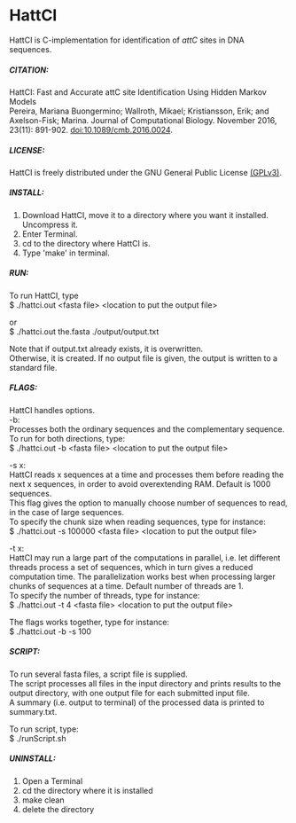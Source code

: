 HattCI
====
HattCI is C-implementation for identification of *attC* sites in DNA sequences.

##### CITATION: #####
HattCI: Fast and Accurate attC site Identification Using Hidden Markov Models <br>
Pereira, Mariana Buongermino; Wallroth, Mikael; Kristiansson, Erik; and Axelson-Fisk; Marina. Journal of Computational Biology. November 2016, 23(11): 891-902. [doi:10.1089/cmb.2016.0024](http://online.liebertpub.com/doi/abs/10.1089/cmb.2016.0024).

##### LICENSE: #####
HattCI is freely distributed under the GNU General Public License [(GPLv3)](https://opensource.org/licenses/GPL-3.0 "GNU General Public License version 3").

##### INSTALL: #####
1. Download HattCI, move it to a directory where you want it installed. Uncompress it.
2. Enter Terminal.
3. cd to the directory where HattCI is.
4. Type 'make' in terminal.

##### RUN: #####
To run HattCI, type<br>
$ ./hattci.out \<fasta file> \<location to put the output file>

or <br>
$ ./hattci.out the.fasta ./output/output.txt

Note that if output.txt already exists, it is overwritten.<br>
Otherwise, it is created. If no output file is given, the output is written to
a standard file.

##### FLAGS: #####
HattCI handles options.<br>
-b:<br>
Processes both the ordinary sequences and the complementary
sequence.<br>
To run for both directions, type:<br>
$ ./hattci.out -b \<fasta file> \<location to put the output file>

-s x:<br>
HattCI reads x sequences at a time and processes them before reading the next x sequences, in order to avoid overextending RAM. Default is 1000 sequences.<br>
This flag gives the option to manually choose number of sequences to read, in the case of large sequences.<br>
To specify the chunk size when reading sequences, type for instance: <br>
$ ./hattci.out -s 100000 \<fasta file> \<location to put the output file>

-t x:<br>
HattCI may run a large part of the computations in parallel, i.e. let different threads process a set of sequences, which in turn gives a reduced computation time. The parallelization works best when processing larger chunks of sequences at a time. Default number of threads are 1.<br>
To specify the number of threads, type for instance:<br>
$ ./hattci.out -t 4 \<fasta file> \<location to put the output file>

The flags works together, type for instance: <br>
$ ./hattci.out -b -s 100 <fasta file> <location to put the output file>

##### SCRIPT: #####
To run several fasta files, a script file is supplied.<br>
The script processes all files in the input directory and prints results to the output directory, with one output file for each submitted input file.<br>
A summary (i.e. output to terminal) of the processed data is printed to summary.txt.<br>

To run script, type:<br>
$ ./runScript.sh

##### UNINSTALL: #####
1. Open a Terminal
2. cd the directory where it is installed
3. make clean
4. delete the directory

